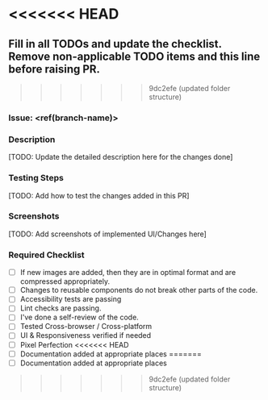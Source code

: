 <<<<<<< HEAD
=======
## Fill in all TODOs and update the checklist. Remove non-applicable TODO items and this line before raising PR.
>>>>>>> 9dc2efe (updated folder structure)

### Issue: <ref(branch-name)>

### Description

[TODO: Update the detailed description here for the changes done]

### Testing Steps

[TODO: Add how to test the changes added in this PR]

### Screenshots

[TODO: Add screenshots of implemented UI/Changes here]

### Required Checklist

- [ ] If new images are added, then they are in optimal format and are compressed appropriately.
- [ ] Changes to reusable components do not break other parts of the code.
- [ ] Accessibility tests are passing
- [ ] Lint checks are passing.
- [ ] I've done a self-review of the code.
- [ ] Tested Cross-browser / Cross-platform
- [ ] UI & Responsiveness verified if needed
- [ ] Pixel Perfection
<<<<<<< HEAD
- [ ] Documentation added at appropriate places
=======
- [ ] Documentation added at appropriate places
>>>>>>> 9dc2efe (updated folder structure)
